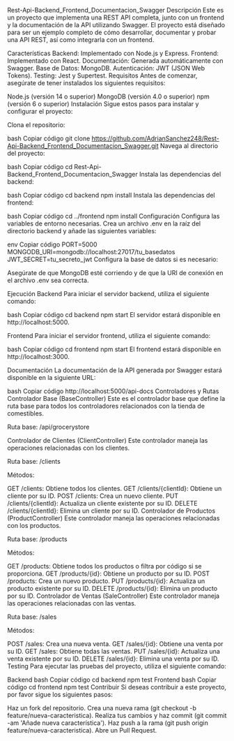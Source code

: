 Rest-Api-Backend_Frontend_Documentacion_Swagger
Descripción
Este es un proyecto que implementa una REST API completa, junto con un frontend y la documentación de la API utilizando Swagger. El proyecto está diseñado para ser un ejemplo completo de cómo desarrollar, documentar y probar una API REST, así como integrarla con un frontend.

Características
Backend: Implementado con Node.js y Express.
Frontend: Implementado con React.
Documentación: Generada automáticamente con Swagger.
Base de Datos: MongoDB.
Autenticación: JWT (JSON Web Tokens).
Testing: Jest y Supertest.
Requisitos
Antes de comenzar, asegúrate de tener instalados los siguientes requisitos:

Node.js (versión 14 o superior)
MongoDB (versión 4.0 o superior)
npm (versión 6 o superior)
Instalación
Sigue estos pasos para instalar y configurar el proyecto:

Clona el repositorio:

bash
Copiar código
git clone https://github.com/AdrianSanchez248/Rest-Api-Backend_Frontend_Documentacion_Swagger.git
Navega al directorio del proyecto:

bash
Copiar código
cd Rest-Api-Backend_Frontend_Documentacion_Swagger
Instala las dependencias del backend:

bash
Copiar código
cd backend
npm install
Instala las dependencias del frontend:

bash
Copiar código
cd ../frontend
npm install
Configuración
Configura las variables de entorno necesarias. Crea un archivo .env en la raíz del directorio backend y añade las siguientes variables:

env
Copiar código
PORT=5000
MONGODB_URI=mongodb://localhost:27017/tu_basedatos
JWT_SECRET=tu_secreto_jwt
Configura la base de datos si es necesario:

Asegúrate de que MongoDB esté corriendo y de que la URI de conexión en el archivo .env sea correcta.

Ejecución
Backend
Para iniciar el servidor backend, utiliza el siguiente comando:

bash
Copiar código
cd backend
npm start
El servidor estará disponible en http://localhost:5000.

Frontend
Para iniciar el servidor frontend, utiliza el siguiente comando:

bash
Copiar código
cd frontend
npm start
El frontend estará disponible en http://localhost:3000.

Documentación
La documentación de la API generada por Swagger estará disponible en la siguiente URL:

bash
Copiar código
http://localhost:5000/api-docs
Controladores y Rutas
Controlador Base (BaseController)
Este es el controlador base que define la ruta base para todos los controladores relacionados con la tienda de comestibles.

Ruta base: /api/grocerystore

Controlador de Clientes (ClientController)
Este controlador maneja las operaciones relacionadas con los clientes.

Ruta base: /clients

Métodos:

GET /clients: Obtiene todos los clientes.
GET /clients/{clientId}: Obtiene un cliente por su ID.
POST /clients: Crea un nuevo cliente.
PUT /clients/{clientId}: Actualiza un cliente existente por su ID.
DELETE /clients/{clientId}: Elimina un cliente por su ID.
Controlador de Productos (ProductController)
Este controlador maneja las operaciones relacionadas con los productos.

Ruta base: /products

Métodos:

GET /products: Obtiene todos los productos o filtra por código si se proporciona.
GET /products/{id}: Obtiene un producto por su ID.
POST /products: Crea un nuevo producto.
PUT /products/{id}: Actualiza un producto existente por su ID.
DELETE /products/{id}: Elimina un producto por su ID.
Controlador de Ventas (SaleController)
Este controlador maneja las operaciones relacionadas con las ventas.

Ruta base: /sales

Métodos:

POST /sales: Crea una nueva venta.
GET /sales/{id}: Obtiene una venta por su ID.
GET /sales: Obtiene todas las ventas.
PUT /sales/{id}: Actualiza una venta existente por su ID.
DELETE /sales/{id}: Elimina una venta por su ID.
Testing
Para ejecutar las pruebas del proyecto, utiliza el siguiente comando:

Backend
bash
Copiar código
cd backend
npm test
Frontend
bash
Copiar código
cd frontend
npm test
Contribuir
Si deseas contribuir a este proyecto, por favor sigue los siguientes pasos:

Haz un fork del repositorio.
Crea una nueva rama (git checkout -b feature/nueva-caracteristica).
Realiza tus cambios y haz commit (git commit -am 'Añade nueva característica').
Haz push a la rama (git push origin feature/nueva-caracteristica).
Abre un Pull Request.
